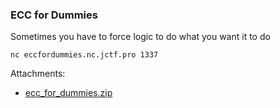 ### ECC for Dummies
Sometimes you have to force logic to do what you want it to do

```
nc eccfordummies.nc.jctf.pro 1337
```


Attachments:
* [ecc_for_dummies.zip](./public/ecc_for_dummies.zip)